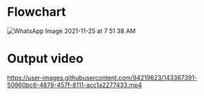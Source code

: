# Flowchart

![WhatsApp Image 2021-11-25 at 7 51 38 AM](https://user-images.githubusercontent.com/94219623/143367699-a2604767-d52a-489f-b367-44a24751a8b8.jpeg)



# Output video

https://user-images.githubusercontent.com/94219623/143367391-50960bc6-4878-457f-8111-acc1a2277433.mp4


